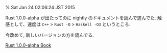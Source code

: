 % Sat Jan 24 02:06:24 JST 2015

Rust 1.0.0-alpha が出たってのに nightly のドキュメントを読んで遊んでた.
触感として、速度は `C++` &gt; `Rust -O` &gt; `Haskell -O3` というところ.

今改めて,
新しいバージョンの方を読んでる.

[Rust 1.0.0-alpha Book](http://doc.rust-lang.org/1.0.0-alpha/book/)

